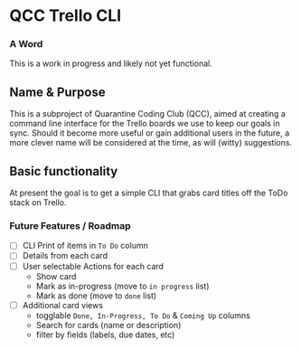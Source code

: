 # QCC Trello CLI
### A Word
This is  a work in progress and likely not yet functional.
## Name & Purpose
This is a subproject of Quarantine Coding Club (QCC), aimed at creating a command line interface for the Trello boards we use to keep our goals in sync.
Should it become more useful or gain additional users in the future, a more clever name will be considered at the time, as will (witty) suggestions.
## Basic functionality
At present the goal is to get a simple CLI that grabs card titles off the ToDo stack on Trello.

### Future Features / Roadmap
- [ ]  CLI Print of items in `To Do` column
- [ ]  Details from each card
- [ ]  User selectable Actions for each card
    - Show card
    - Mark as in-progress (move to `in progress` list)
    - Mark as done (move to `done` list)
- [ ]  Additional card views
    - togglable `Done, In-Progress, To Do` & `Coming Up` columns
    - Search for cards (name or description)
    - filter by fields (labels, due dates, etc)
